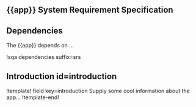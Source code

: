 ## {{app}} System Requirement Specification

## Dependencies

The {{app}} depends on ...

!sqa dependencies suffix=srs

## Introduction id=introduction

!template! field key=introduction
Supply some cool information about the app...
!template-end!
